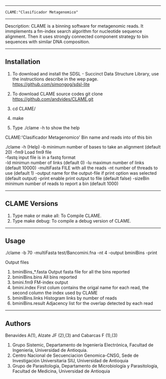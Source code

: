 ---------------------------------------------------------------
    CLAME:"Clasificador Metagenomico"
---------------------------------------------------------------
Description:
    CLAME is a binning software for metagenomic reads.
    It immplements a fm-index search algorithm for nucleotide 
    sequence alignment. Then it uses strongly connected component strategy
    to bin sequences with similar DNA composition.

---------------------------------------------------------------
Installation
---------------------------------------------------------------
1. To download and install the SDSL - Succinct Data Structure Library, use the instructions describe in the wep page.
https://github.com/simongog/sdsl-lite

2. To download CLAME source codes
git clone https://github.com/andvides/CLAME.git

3. cd CLAME/

4. make

5. Type ./clame -h to show the help

CLAME:'Clasificador Metagenomico'
Bin name and reads into of this bin

./clame
  -h            (Help)
  -b            minimum number of bases to take an alignment (default 20) 
  -fm9          Load fm9 file  
  -fastq        input file is in a fastq format  
  -ld           minimun number of links (default 0) 
  -lu           maximun number of links (default 10000) 
  -multiFasta	FILE  with all the reads 
  -nt           number of threads to use (default 1) 
  -output       name for the output-file  if print option was selected (default output)
  -print        enable print output to file (default false) 
  -sizeBin      minimum number of reads to report a bin (default 1000) 

---------------------------------------------------------------
CLAME Versions
---------------------------------------------------------------
1. Type make or make all: To Compile CLAME.
2. Type make debug: To compile a debug version of CLAME.

---------------------------------------------------------------
Usage
---------------------------------------------------------------
./clame -b 70 -multiFasta test/Bancomini.fna -nt 4 -output bminiBins -print

Output files
1. bminiBins_*.fasta    Output fasta file for all the bins reported
2. bminiBins.bins       All bins reported 
3. bmini.fm9            FM-index output
4. bmini.index          First colum contains the origal name for each read, the second column the index used by CLAME
5. bminiBins.links      Histogram links by number of reads
6. bminiBins.result     Adjacency list for the overlap detected by each read
     
---------------------------------------------------------------
Authors
---------------------------------------------------------------
Benavides A(1), Alzate JF (2),(3) and Cabarcas F (1),(3)
1.	Grupo Sistemic, Departamento de Ingeniería Electrónica, Facultad de Ingenieria, Universidad de Antioquia.
2.	Centro Nacional de Secuenciacion Genomica-CNSG, Sede de Investigación Universitaria SIU, Universidad de Antioquia
3.	Grupo de Parasitología, Departamento de Microbiología y Parasitología, Facultad de Medicina, Universidad de Antioquia
